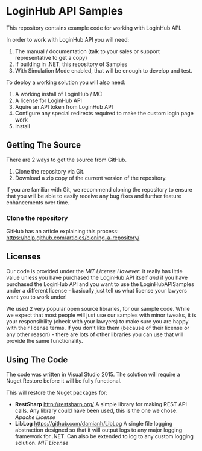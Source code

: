 LoginHub API Samples
====================

This repository contains example code for working with LoginHub API.

In order to work with LoginHub API you will need:

1. The manual / documentation (talk to your sales or support representative to get a copy)
2. If building in .NET, this repository of Samples
3. With Simulation Mode enabled, that will be enough to develop and test.

To deploy a working solution you will also need:

1. A working install of LoginHub / MC
2. A license for LoginHub API
3. Aquire an API token from LoginHub API
4. Configure any special redirects required to make the custom login page work
5. Install


Getting The Source
------------------

There are 2 ways to get the source from GitHub.

1. Clone the repository via Git.
2. Download a zip copy of the current version of the repository.

If you are familiar with Git, we recommend cloning the repository to ensure that
you will be able to easily receive any bug fixes and further feature
enhancements over time.

### Clone the repository

GitHub has an article explaining this process: 
<https://help.github.com/articles/cloning-a-repository/>

Licenses
--------------
Our code is provided under the _MIT License_ *However*: it really has little
value unless you have purchased the LoginHub API itself _and_ if you have
purchased the LoginHub API and you want to use the LoginHubAPISamples under a
different license - basically just tell us what license your lawyers want you
to work under!

We used 2 very popular open source libraries, for our sample code. While we
expect that most people will just use our samples with minor tweaks, it is
your responsibility (check with your lawyers) to make sure you are happy with
their license terms. If you don't like them (because of their license or any
other reason) - there are lots of other libraries you can use that will provide
the same functionality.

Using The Code
--------------

The code was written in Visual Studio 2015.  The solution will require a Nuget Restore
before it will be fully functional.  

This will restore the Nuget packages for:

* **RestSharp** <http://restsharp.org/> A simple library for making REST API calls.  Any
            library could have been used, this is the one we chose. _Apache License_
* **LibLog** <https://github.com/damianh/LibLog> A single file logging abstraction designed
            so that it will output logs to any major logging framework for .NET. Can also
            be extended to log to any custom logging solution. _MIT License_
